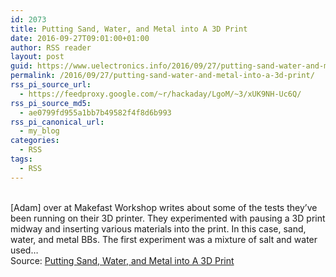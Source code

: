 ```yaml
---
id: 2073
title: Putting Sand, Water, and Metal into A 3D Print
date: 2016-09-27T09:01:00+01:00
author: RSS reader
layout: post
guid: https://www.uelectronics.info/2016/09/27/putting-sand-water-and-metal-into-a-3d-print/
permalink: /2016/09/27/putting-sand-water-and-metal-into-a-3d-print/
rss_pi_source_url:
  - https://feedproxy.google.com/~r/hackaday/LgoM/~3/xUK9NH-Uc6Q/
rss_pi_source_md5:
  - ae0799fd955a1bb7b49582f4f8d6b993
rss_pi_canonical_url:
  - my_blog
categories:
  - RSS
tags:
  - RSS
---
```

&#013;  
[Adam] over at Makefast Workshop writes about some of the tests they’ve been running on their 3D printer. They experimented with pausing a 3D print midway and inserting various materials into the print. In this case, sand, water, and metal BBs. The first experiment was a mixture of salt and water used…&#013;  
Source: <a href="https://feedproxy.google.com/~r/hackaday/LgoM/~3/xUK9NH-Uc6Q/" target="_blank">Putting Sand, Water, and Metal into A 3D Print</a>
